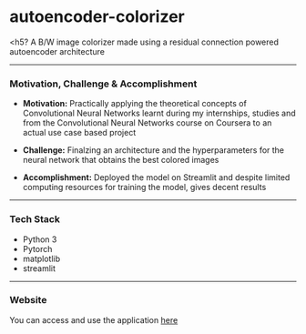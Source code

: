# autoencoder-colorizer
<h5? A B/W image colorizer made using a residual connection powered autoencoder architecture </h5>

-----------------------------------------
### Motivation, Challenge & Accomplishment

* **Motivation:** Practically applying the theoretical concepts of Convolutional Neural Networks learnt during my internships, studies and from the Convolutional Neural Networks 
course on Coursera to an actual use case based project

* **Challenge:** Finalzing an architecture and the hyperparameters for the neural network that obtains the best colored images

* **Accomplishment:** Deployed the model on Streamlit and despite limited computing resources for training the model, gives decent results

***

### Tech Stack

* Python 3
* Pytorch
* matplotlib
* streamlit

***

### Website 

You can access and use the application [here](https://share.streamlit.io/kunjmehta/autoencoder-colorizer/app.py)
